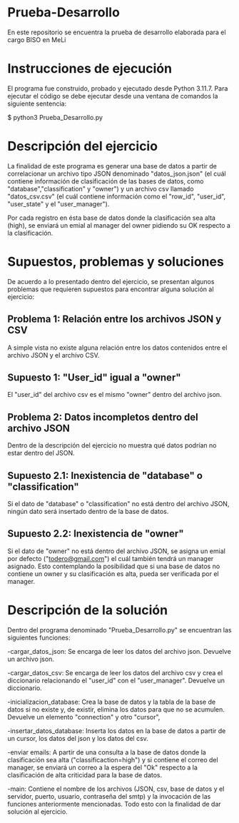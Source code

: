# Prueba-Desarrollo
En este repositorio se encuentra la prueba de desarrollo elaborada para el cargo BISO en MeLi

# Instrucciones de ejecución
El programa fue construido, probado y ejecutado desde Python 3.11.7. 
Para ejecutar el código se debe ejecutar desde una ventana de comandos la siguiente sentencia:

$ python3 Prueba_Desarrollo.py

# Descripción del ejercicio
La finalidad de este programa es generar una base de datos a partir de correlacionar un archivo tipo JSON denominado "datos_json.json"
(el cuál contiene información de clasificación de las bases de datos, como "database","classification" y "owner")
y un archivo csv llamado "datos_csv.csv" (el cuál contiene información como el "row_id", "user_id", "user_state" y el "user_manager").

Por cada registro en ésta base de datos donde la clasificación sea alta (high), se enviará un emial al manager del owner
pidiendo su OK respecto a la clasificación.

# Supuestos, problemas y soluciones
De acuerdo a lo presentado dentro del ejercicio, se presentan algunos problemas que requieren supuestos para encontrar alguna solución al ejercicio:
## Problema 1: Relación entre los archivos JSON y CSV
A simple vista no existe alguna relación entre los datos contenidos entre el archivo JSON y el archivo CSV.
## Supuesto 1: "User_id" igual a "owner"
El "user_id" del archivo csv es el mismo "owner" dentro del archivo json.
## Problema 2: Datos incompletos dentro del archivo JSON
Dentro de la descripción del ejercicio no muestra qué datos podrían no estar dentro del JSON.
## Supuesto 2.1: Inexistencia de "database" o "classification" 
Si el dato de "database" o "classification" no está dentro del archivo JSON, ningún dato será insertado dentro de la base de datos.
## Supuesto 2.2: Inexistencia de "owner"
Si el dato de "owner" no está dentro del archivo JSON, se asigna un emial por defecto ("todero@gmail.com") el cuál también tendrá un manager asignado.
Esto contemplando la posibilidad que si una base de datos no contiene un owner y su clasificación es alta,
pueda ser verificada por el manager.


# Descripción de la solución
Dentro del programa denominado "Prueba_Desarrollo.py" se encuentran las siguientes funciones:

-cargar_datos_json: Se encarga de leer los datos del archivo json. Devuelve un archivo json.

-cargar_datos_csv: Se encarga de leer los datos del archivo csv y crea el diccionario relacionando el "user_id" con el "user_manager". Devuelve un diccionario.

-inicializacion_database: Crea la base de datos y la tabla de la base de datos si no existe y, de existir, elimina los datos para que no se acumulen. Devuelve un elemento "connection" y otro "cursor",

-insertar_datos_database: Inserta los datos en la base de datos a partir de un cursor, los datos del json y los datos del csv. 

-enviar emails: A partir de una consulta a la base de datos donde la clasificación sea alta ("classificaction=high") y si contiene el correo del manager, se enviará
un correo a la espera del "Ok" respecto a la clasificación de alta criticidad para la base de datos.

-main: Contiene el nombre de los archivos (JSON, csv, base de datos y el servidor, puerto, usuario, contraseña del smtp) y la invocación de las funciones anteriormente mencionadas. Todo esto con la finalidad de dar solución al ejercicio.
